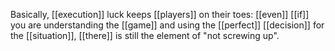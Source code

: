 Basically, [[execution]] luck keeps [[players]] on their toes: [[even]] [[if]] you are understanding the [[game]] and using the [[perfect]] [[decision]] for the [[situation]], [[there]] is still the element of "not screwing up".